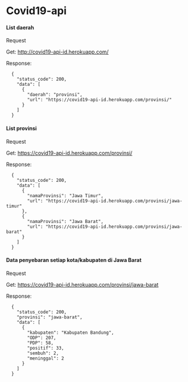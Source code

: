 # Covid19-api

#### List daerah

  Request
  
  Get: http://covid19-api-id.herokuapp.com/

  Response:
  
```
  {
    "status_code": 200,
    "data": [
      {
        "daerah": "provinsi",
        "url": "https://covid19-api-id.herokuapp.com/provinsi/"
      }
    ]
  }
```


#### List provinsi

  Request
  
  Get: https://covid19-api-id.herokuapp.com/provinsi/

  Response:

```
  {
    "status_code": 200,
    "data": [
      {
        "namaProvinsi": "Jawa Timur",
        "url": "https://covid19-api-id.herokuapp.com/provinsi/jawa-timur"
      },
      {
        "namaProvinsi": "Jawa Barat",
        "url": "https://covid19-api-id.herokuapp.com/provinsi/jawa-barat"
      }
    ]
  } 
```

#### Data penyebaran setiap kota/kabupaten di Jawa Barat

  Request
  
  Get: https://covid19-api-id.herokuapp.com/provinsi/jawa-barat

  Response:
```
  {
    "status_code": 200,
    "provinsi": "jawa-barat",
    "data": [
      {
        "kabupaten": "Kabupaten Bandung",
        "ODP": 207,
        "PDP": 58,
        "positif": 33,
        "sembuh": 2,
        "meninggal": 2
      }
    ]
  }
```

